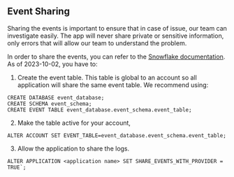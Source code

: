 ## Event Sharing

Sharing the events is important to ensure that in case of issue, our team can investigate easily. The app will never share private or sensitive information, only errors that will allow our team to understand the problem.

In order to share the events, you can refer to the [Snowflake documentation](https://other-docs.snowflake.com/en/native-apps/consumer-enable-logging#label-nativeapps-consumer-logging-enabling). As of 2023-10-02, you have to:

1. Create the event table. This table is global to an account so all application will share the same event table. We recommend using:
```
CREATE DATABASE event_database;
CREATE SCHEMA event_schema;
CREATE EVENT TABLE event_database.event_schema.event_table;
```
2. Make the table active for your account,
```
ALTER ACCOUNT SET EVENT_TABLE=event_database.event_schema.event_table;
```
3. Allow the application to share the logs.
```
ALTER APPLICATION <application name> SET SHARE_EVENTS_WITH_PROVIDER = TRUE`;
```
